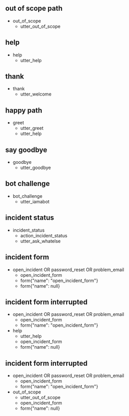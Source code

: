 ## out of scope path
* out_of_scope
  - utter_out_of_scope

## help
* help
  - utter_help

## thank
* thank
  - utter_welcome

## happy path
* greet
  - utter_greet
  - utter_help

## say goodbye
* goodbye
  - utter_goodbye

## bot challenge
* bot_challenge
  - utter_iamabot

## incident status
* incident_status
  - action_incident_status
  - utter_ask_whatelse

## incident form
* open_incident OR password_reset OR problem_email
  - open_incident_form
  - form{"name": "open_incident_form"}
  - form{"name": null}

## incident form interrupted
* open_incident OR password_reset OR problem_email
  - open_incident_form
  - form{"name": "open_incident_form"}
* help
  - utter_help
  - open_incident_form
  - form{"name": null}

## incident form interrupted
* open_incident OR password_reset OR problem_email
  - open_incident_form
  - form{"name": "open_incident_form"}
* out_of_scope
  - utter_out_of_scope
  - open_incident_form
  - form{"name": null}